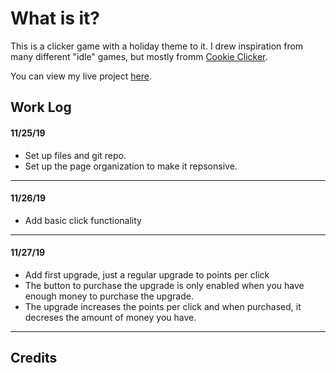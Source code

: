# What is it?

This is a clicker game with a holiday theme to it. I drew inspiration from many different "idle" games, but mostly fromm [Cookie Clicker](http://orteil.dashnet.org/cookieclicker/).

You can view my live project [here](https://rperry99.github.io/holiday-clicker/).

## Work Log

#### 11/25/19

- Set up files and git repo.
- Set up the page organization to make it repsonsive.

---

#### 11/26/19

- Add basic click functionality

---

#### 11/27/19

- Add first upgrade, just a regular upgrade to points per click
- The button to purchase the upgrade is only enabled when you have enough money to purchase the upgrade.
- The upgrade increases the points per click and when purchased, it decreses the amount of money you have.

---

## Credits
